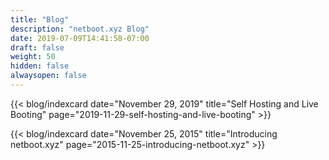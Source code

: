 ```yaml
---
title: "Blog"
description: "netboot.xyz Blog"
date: 2019-07-09T14:41:58-07:00
draft: false
weight: 50
hidden: false
alwaysopen: false
---
```


{{< blog/indexcard date="November 29, 2019" title="Self Hosting and Live Booting" page="2019-11-29-self-hosting-and-live-booting" >}}

{{< blog/indexcard date="November 25, 2015" title="Introducing netboot.xyz" page="2015-11-25-introducing-netboot.xyz" >}}